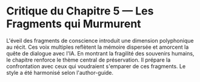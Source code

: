 # Critique du Chapitre 5 — Les Fragments qui Murmurent
L'éveil des fragments de conscience introduit une dimension polyphonique au récit.
Ces voix multiples reflètent la mémoire dispersée et amorcent la quête de dialogue avec l'IA.
En montrant la fragilité des souvenirs humains, le chapitre renforce le thème central de préservation.
Il prépare la confrontation avec ceux qui voudraient s'emparer de ces fragments.
Le style a été harmonisé selon l'author-guide.
